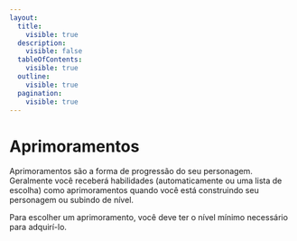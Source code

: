 ```yaml
---
layout:
  title:
    visible: true
  description:
    visible: false
  tableOfContents:
    visible: true
  outline:
    visible: true
  pagination:
    visible: true
---
```


# Aprimoramentos

Aprimoramentos são a forma de progressão do seu personagem. Geralmente você receberá habilidades (automaticamente ou uma lista de escolha) como aprimoramentos quando você está construindo seu personagem ou subindo de nível.

Para escolher um aprimoramento, você deve ter o nível mínimo necessário para adquirí-lo.
